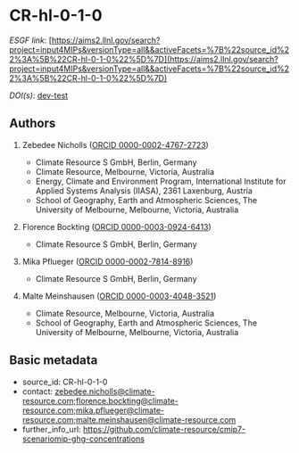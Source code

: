 # CR-hl-0-1-0

*ESGF link*: [https://aims2.llnl.gov/search?project=input4MIPs&versionType=all&&activeFacets=%7B%22source_id%22%3A%5B%22CR-hl-0-1-0%22%5D%7D](https://aims2.llnl.gov/search?project=input4MIPs&versionType=all&&activeFacets=%7B%22source_id%22%3A%5B%22CR-hl-0-1-0%22%5D%7D)

*DOI(s)*: [dev-test](https://doi.org/dev-test)

## Authors

1. Zebedee Nicholls ([ORCID 0000-0002-4767-2723](https://orcid.org/0000-0002-4767-2723))
    - Climate Resource S GmbH, Berlin, Germany
    - Climate Resource, Melbourne, Victoria, Australia
    - Energy, Climate and Environment Program, International Institute for Applied Systems Analysis (IIASA), 2361 Laxenburg, Austria
    - School of Geography, Earth and Atmospheric Sciences, The University of Melbourne, Melbourne, Victoria, Australia

2. Florence Bockting ([ORCID 0000-0003-0924-6413](https://orcid.org/0000-0003-0924-6413))
    - Climate Resource S GmbH, Berlin, Germany

3. Mika Pflueger ([ORCID 0000-0002-7814-8916](https://orcid.org/0000-0002-7814-8916))
    - Climate Resource S GmbH, Berlin, Germany

4. Malte Meinshausen ([ORCID 0000-0003-4048-3521](https://orcid.org/0000-0003-4048-3521))
    - Climate Resource, Melbourne, Victoria, Australia
    - School of Geography, Earth and Atmospheric Sciences, The University of Melbourne, Melbourne, Victoria, Australia


## Basic metadata

- source_id: CR-hl-0-1-0
- contact: zebedee.nicholls@climate-resource.com;florence.bockting@climate-resource.com;mika.pflueger@climate-resource.com;malte.meinshausen@climate-resource.com
- further_info_url: https://github.com/climate-resource/cmip7-scenariomip-ghg-concentrations